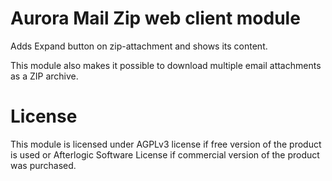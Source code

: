 # Aurora Mail Zip web client module
Adds Expand button on zip-attachment and shows its content.

This module also makes it possible to download multiple email attachments as a ZIP archive.

# License
This module is licensed under AGPLv3 license if free version of the product is used or Afterlogic Software License if commercial version of the product was purchased.
